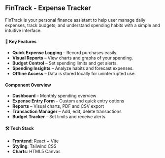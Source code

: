 ## FinTrack - Expense Tracker 

FinTrack is your personal finance assistant to help user manage daily expenses, track budgets, and understand spending habits with a simple and intuitive interface.

#### 🔑 Key Features

- **Quick Expense Logging** – Record purchases easily.
- **Visual Reports** – View charts and graphs of your spending.
- **Budget Control** – Set spending limits and get alerts.
- **Spending Insights** – Analyze habits and forecast expenses.
- **Offline Access** – Data is stored locally for uninterrupted use.

#### Component Overview

- **Dashboard** – Monthly spending overview
- **Expense Entry Form** – Custom and quick entry options
- **Reports** – Visual charts, PDF and CSV export
- **Transaction Manager** – Add, edit, delete transactions
- **Budget Tracker** – Set limits and receive alerts

#### 🛠️ Tech Stack

- **Frontend**: React + Vite  
- **Styling**: Tailwind CSS  
- **Charts**: HTML5 Canvas

